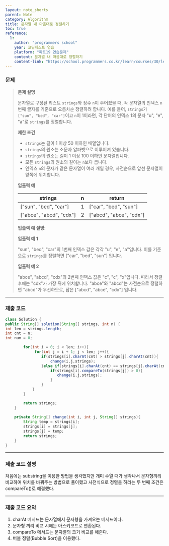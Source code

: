 ```yaml
---
layout: note_shorts
parent: Note
category: Algorithm
title: 문자열 내 마음대로 정렬하기
toc: true
reference:
  1: 
    author: "programmers school"
    year: 코딩테스트 연습
    platform: "파트19 연습문제"
    content: 문자열 내 마음대로 정렬하기
    content-link: "https://school.programmers.co.kr/learn/courses/30/lessons/12915"
---
```


### 문제

> **문제 설명**
> 
> 문자열로 구성된 리스트 `strings`와 정수 `n`이 주어졌을 때, 각 문자열의 인덱스 `n`번째 글자를 기준으로 오름차순 정렬하려 합니다. 예를 들어, `strings`가 `["sun", "bed", "car"]`이고 `n`이 1이라면, 각 단어의 인덱스 1의 문자 "u", "e", "a"로 `strings`를 정렬합니다.
>
> **제한 조건**
>
> - `strings`는 길이 1 이상 50 이하인 배열입니다.
> - `strings`의 원소는 소문자 알파벳으로 이루어져 있습니다.
> - `strings`의 원소는 길이 1 이상 100 이하인 문자열입니다.
> - 모든 `strings`의 원소의 길이는 `n`보다 큽니다.
> - 인덱스 `n`의 문자가 같은 문자열이 여러 개일 경우, 사전순으로 앞선 문자열이 앞쪽에 위치합니다.
>
> **입출력 예**
>
> | strings              | n   | return             |
> | -------------------- | --- | ------------------ |
> | ["sun", "bed", "car"]| 1   | ["car", "bed", "sun"] |
> | ["abce", "abcd", "cdx"] | 2 | ["abcd", "abce", "cdx"] |
>
> **입출력 예 설명:**
>
> **입출력 예 1**
> 
> "sun", "bed", "car"의 1번째 인덱스 값은 각각 "u", "e", "a"입니다. 이를 기준으로 `strings`를 정렬하면 ["car", "bed", "sun"] 입니다.
>
> **입출력 예 2**
> 
> "abce", "abcd", "cdx"의 2번째 인덱스 값은 "c", "c", "x"입니다. 따라서 정렬 후에는 "cdx"가 가장 뒤에 위치합니다. "abce"와 "abcd"는 사전순으로 정렬하면 "abcd"가 우선하므로, 답은 ["abcd", "abce", "cdx"] 입니다.

---

### 제출 코드

```java
class Solution {
public String[] solution(String[] strings, int n) {
int len = strings.length;
int cnt = n;
int num = 0;

        for(int i = 0; i < len; i++){
             for(int j = i + 1; j < len; j++){
                if(strings[i].charAt(cnt) > strings[j].charAt(cnt)){
                    change(i,j,strings);
                }else if(strings[i].charAt(cnt) == strings[j].charAt(cnt)){
                    if(strings[i].compareTo(strings[j]) > 0){
                       change(i,j,strings);
                    }
                }
            }
        }

        return strings;
    }
    
    private String[] change(int i, int j, String[] strings){
        String temp = strings[i];
        strings[i] = strings[j];
        strings[j] = temp;
        return strings;
    }
}
```

---

### 제출 코드 설명

처음에는 substring을 이용한 방법을 생각했지만 개미 수열 때가 생각나서 문자형끼리 비교하여 위치를 바꿔주는 방법으로 풀이했고 사전식으로 정렬을 하라는 두 번째 조건은 compareTo()로 해결했다.

---

### 제출 코드 요약
1. charAt 메서드는 문자열에서 문자형을 가져오는 메서드이다.
2. 문자형 끼리 비교 시에는 아스키코드로 변환된다.
3. compareTo 메서드는 문자열의 크기 비교를 해준다.
4. 버블 정렬(Bubble Sort)을 이용했다.